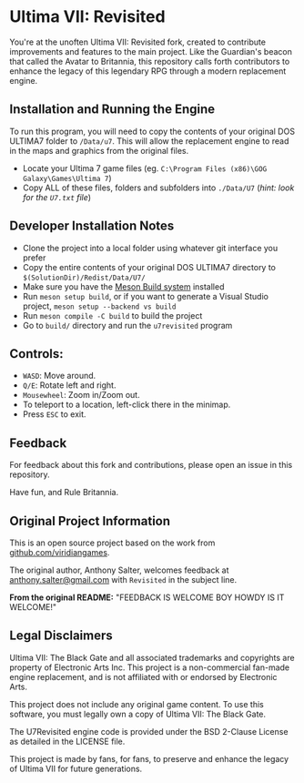# Ultima VII: Revisited

You're at the unoften Ultima VII: Revisited fork, created to contribute improvements and 
features to the main project. Like the Guardian's beacon that called the Avatar to 
Britannia, this repository calls forth contributors to enhance the legacy of this 
legendary RPG through a modern replacement engine.

## Installation and Running the Engine

To run this program, you will need to copy the contents of your original DOS ULTIMA7 
folder to `/Data/u7`. This will allow the replacement engine to read in the maps and 
graphics from the original files.

- Locate your Ultima 7 game files (eg. `C:\Program Files (x86)\GOG Galaxy\Games\Ultima 7`)
- Copy ALL of these files, folders and subfolders into `./Data/U7` (*hint: look for the 
  `U7.txt` file*)

## Developer Installation Notes

- Clone the project into a local folder using whatever git interface you prefer
- Copy the entire contents of your original DOS ULTIMA7 directory to 
  `$(SolutionDir)/Redist/Data/U7/`
- Make sure you have the [Meson Build system](https://mesonbuild.com/) installed
- Run `meson setup build`, or if you want to generate a Visual Studio project, 
  `meson setup --backend vs build`
- Run `meson compile -C build` to build the project
- Go to `build/` directory and run the `u7revisited` program

## Controls:

- `WASD`: Move around.
- `Q/E`: Rotate left and right.
- `Mousewheel`: Zoom in/Zoom out.
- To teleport to a location, left-click there in the minimap.
- Press `ESC` to exit.

## Feedback

For feedback about this fork and contributions, please open an issue in this repository.

Have fun, and Rule Britannia.

## Original Project Information

This is an open source project based on the work from 
[github.com/viridiangames](https://github.com/viridiangames).

The original author, Anthony Salter, welcomes feedback at anthony.salter@gmail.com with 
`Revisited` in the subject line.

**From the original README:** "FEEDBACK IS WELCOME BOY HOWDY IS IT WELCOME!"

## Legal Disclaimers

Ultima VII: The Black Gate and all associated trademarks and copyrights are property of 
Electronic Arts Inc. This project is a non-commercial fan-made engine replacement, and is 
not affiliated with or endorsed by Electronic Arts.

This project does not include any original game content. To use this software, you must 
legally own a copy of Ultima VII: The Black Gate.

The U7Revisited engine code is provided under the BSD 2-Clause License as detailed in the 
LICENSE file.

This project is made by fans, for fans, to preserve and enhance the legacy of Ultima VII 
for future generations.
